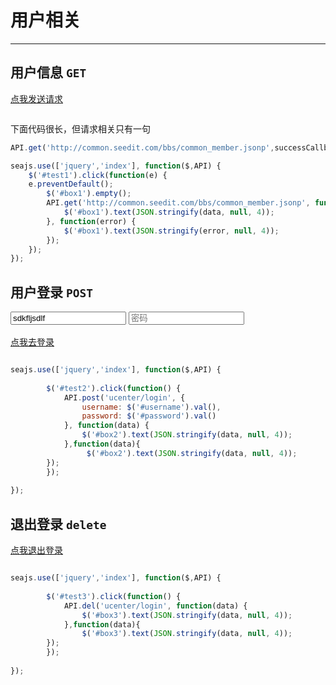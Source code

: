 # 用户相关

---
<script>
    seajs.config({
        path:'http://assets.spmjs.org/'
    });
</script>

## 用户信息 `GET`

<a href="javascript:" id="test1">点我发送请求</a>
<pre id="box1"></pre>

下面代码很长，但请求相关只有一句
```javascript
API.get('http://common.seedit.com/bbs/common_member.jsonp',successCallback,errorCallback);
```
````javascript
seajs.use(['jquery','index'], function($,API) {
    $('#test1').click(function(e) {
    e.preventDefault();
        $('#box1').empty();
        API.get('http://common.seedit.com/bbs/common_member.jsonp', function(data) {
            $('#box1').text(JSON.stringify(data, null, 4));
        }, function(error) {
            $('#box1').text(JSON.stringify(error, null, 4));
        });
    });
});
````

## 用户登录 `POST`
<input type="username" id="username" placeholder="用户名" value="sdkfljsdlf">
<input type="password" id="password" placeholder="密码">
<br>
<br>
<a href="javascript:" id="test2">点我去登录</a>
<pre id="box2"></pre>

````javascript
seajs.use(['jquery','index'], function($,API) {
    
        $('#test2').click(function() {
            API.post('ucenter/login', {
                username: $('#username').val(),
                password: $('#password').val()
            }, function(data) {
                $('#box2').text(JSON.stringify(data, null, 4));
            },function(data){
                 $('#box2').text(JSON.stringify(data, null, 4));
        });
        });
  
});
````


## 退出登录 `delete`
<a href="javascript:" id="test3">点我退出登录</a>
<pre id="box3"></pre>

````javascript
seajs.use(['jquery','index'], function($,API) {
 
        $('#test3').click(function() {
            API.del('ucenter/login', function(data) {
                $('#box3').text(JSON.stringify(data, null, 4));
            },function(data){
                $('#box3').text(JSON.stringify(data, null, 4));
        });
        });
  
});
````